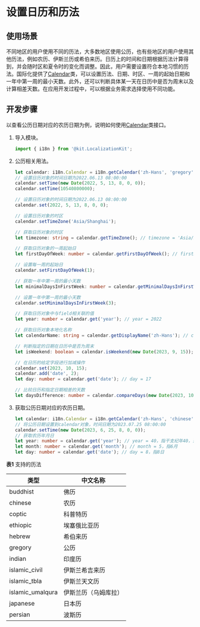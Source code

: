 # 设置日历和历法

## 使用场景

不同地区的用户使用不同的历法，大多数地区使用公历，也有些地区的用户使用其他历法，例如农历、伊斯兰历或希伯来历。日历上的时间和日期根据历法计算得到，并会随时区和夏令时的变化而调整。因此，用户需要设置符合本地习惯的历法。国际化提供了[Calendar](../reference/apis-localization-kit/js-apis-i18n.md#calendar8)类，可以设置历法、日期、时区、一周的起始日期和一年中第一周的最小天数。此外，还可以判断具体某一天在日历中是否为周末以及计算相差天数。在应用开发过程中，可以根据业务需求选择使用不同功能。

## 开发步骤

以查看公历日期对应的农历日期为例，说明如何使用[Calendar](../reference/apis-localization-kit/js-apis-i18n.md#calendar8)类接口。

1. 导入模块。
   ```ts
   import { i18n } from '@kit.LocalizationKit';
   ```

2. 公历相关用法。
   ```ts
   let calendar: i18n.Calendar = i18n.getCalendar('zh-Hans', 'gregory');
   // 设置日历对象的时间日期为2022.06.13 08:00:00
   calendar.setTime(new Date(2022, 5, 13, 8, 0, 0));
   calendar.setTime(10540800000);

   // 设置日历对象的时间日期为2022.06.13 08:00:00
   calendar.set(2022, 5, 13, 8, 0, 0);

   // 设置日历对象的时区
   calendar.setTimeZone('Asia/Shanghai');

   // 获取日历对象的时区
   let timezone: string = calendar.getTimeZone(); // timezone = 'Asia/Shanghai'

   // 获取日历对象的一周起始日
   let firstDayOfWeek: number = calendar.getFirstDayOfWeek(); // firstDayOfWeek = 1

   // 设置每一周的起始日
   calendar.setFirstDayOfWeek(1);

   // 获取一年中第一周的最小天数
   let minimalDaysInFirstWeek: number = calendar.getMinimalDaysInFirstWeek(); // minimalDaysInFirstWeek = 1

   // 设置一年中第一周的最小天数
   calendar.setMinimalDaysInFirstWeek(3);

   // 获取日历对象中与field相关联的值
   let year: number = calendar.get('year'); // year = 2022

   // 获取日历对象本地化名称
   let calendarName: string = calendar.getDisplayName('zh-Hans'); // calendarName = '公历'

   // 判断指定的日期在日历中是否为周末
   let isWeekend: boolean = calendar.isWeekend(new Date(2023, 9, 15)); // isWeekend = true

   // 在日历的给定字段进行加减操作
   calendar.set(2023, 10, 15);
   calendar.add('date', 2);
   let day: number = calendar.get('date'); // day = 17

   // 比较日历和指定日期相差的天数
   let daysDifference: number = calendar.compareDays(new Date(2023, 10, 15)); // daysDifference = -3
   ```

3. 获取公历日期对应的农历日期。
   ```ts
   let calendar: i18n.Calendar = i18n.getCalendar('zh-Hans', 'chinese');
   // 将公历日期设置到calendar对象，时间日期为2023.07.25 08:00:00
   calendar.setTime(new Date(2023, 6, 25, 8, 0, 0));
   // 获取农历年月日
   let year: number = calendar.get('year'); // year = 40，指干支纪年40，范围1-60
   let month: number = calendar.get('month'); // month = 5，指6月
   let day: number = calendar.get('date'); // day = 8，指8日
   ```

**表1** 支持的历法

| 类型 | 中文名称 | 
| -------- | -------- |
| buddhist | 佛历 | 
| chinese | 农历 | 
| coptic | 科普特历 | 
| ethiopic | 埃塞俄比亚历 | 
| hebrew | 希伯来历 | 
| gregory | 公历 | 
| indian | 印度历 | 
| islamic_civil | 伊斯兰希吉来历 | 
| islamic_tbla | 伊斯兰天文历 | 
| islamic_umalqura | 伊斯兰历（乌姆库拉） | 
| japanese | 日本历 | 
| persian | 波斯历 | 
<!--RP1--><!--RP1End-->